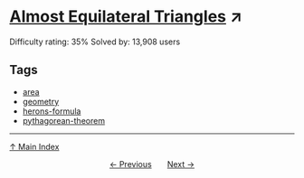 # [Almost Equilateral Triangles](https://projecteuler.net/problem=94) ↗️

Difficulty rating: 35%
Solved by: 13,908 users
## Tags

- [area](../tags/area.md)
- [geometry](../tags/geometry.md)
- [herons-formula](../tags/herons-formula.md)
- [pythagorean-theorem](../tags/pythagorean-theorem.md)



---

[↑ Main Index](../README.md)


<div align=center><a href='93.md'>← Previous</a> &nbsp;&nbsp; &nbsp;&nbsp;  <a href='95.md'>Next →</a></div>
